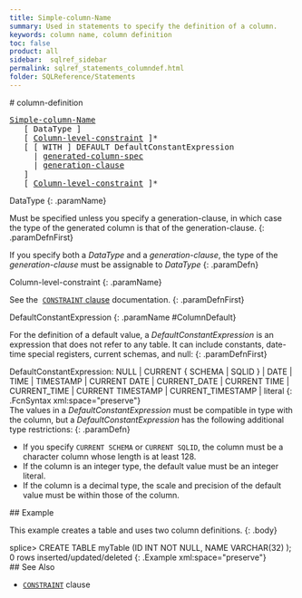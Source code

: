 ```yaml
---
title: Simple-column-Name
summary: Used in statements to specify the definition of a column.
keywords: column name, column definition
toc: false
product: all
sidebar:  sqlref_sidebar
permalink: sqlref_statements_columndef.html
folder: SQLReference/Statements
---
```

<section>
<div class="TopicContent" data-swiftype-index="true" markdown="1">
# column-definition

<div class="fcnWrapperWide"><pre class="FcnSyntax">
<a href="sqlref_identifiers_types.html#SimpleColumnName">Simple-column-Name</a>
   [ DataType ]
   [ <a href="sqlref_clauses_constraint.html#ColumnConstraint">Column-level-constraint</a> ]*
   [ [ WITH ] DEFAULT DefaultConstantExpression
     | <a href="sqlref_statements_generatedcolspec.html">generated-column-spec</a>
     | <a href="sqlref_statements_generationclause.html">generation-clause</a>
   ]
   [ <a href="sqlref_clauses_constraint.html#ColumnConstraint">Column-level-constraint</a> ]*</pre>

</div>
<div class="paramList" markdown="1">
DataType
{: .paramName}

Must be specified unless you specify a generation-clause, in which case
the type of the generated column is that of the generation-clause.
{: .paramDefnFirst}

If you specify both a *DataType* and a *generation-clause*, the type of
the *generation-clause* must be assignable to *DataType*
{: .paramDefn}

Column-level-constraint
{: .paramName}

See the &nbsp;[`CONSTRAINT` clause](sqlref_clauses_constraint.html)
documentation.
{: .paramDefnFirst}

DefaultConstantExpression
{: .paramName #ColumnDefault}

For the definition of a default value, a
<var>DefaultConstantExpression</var> is an expression that does not
refer to any table. It can include constants, date-time special
registers, current schemas, and null:
{: .paramDefnFirst}

<div class="fcnWrapperWide" markdown="1">
    DefaultConstantExpression:
       NULL
     | CURRENT { SCHEMA | SQLID }
     | DATE
     | TIME
     | TIMESTAMP
     | CURRENT DATE | CURRENT_DATE
     | CURRENT TIME | CURRENT_TIME
     | CURRENT TIMESTAMP | CURRENT_TIMESTAMP
     | literal
{: .FcnSyntax xml:space="preserve"}

</div>
The values in a <var>DefaultConstantExpression</var> must be compatible
in type with the column, but a <var>DefaultConstantExpression</var> has
the following additional type restrictions:
{: .paramDefn}

* If you specify `CURRENT SCHEMA` or `CURRENT SQLID`, the column must be
  a character column whose length is at least 128.
* If the column is an integer type, the default value must be an integer
  literal.
* If the column is a decimal type, the scale and precision of the
  default value must be within those of the column.

</div>
## Example

This example creates a table and uses two column definitions.
{: .body}

<div class="preWrapper" markdown="1">
    splice> CREATE TABLE myTable (ID INT NOT NULL, NAME VARCHAR(32) );
    0 rows inserted/updated/deleted
{: .Example xml:space="preserve"}

</div>
## See Also

* [`CONSTRAINT`](sqlref_clauses_constraint.html) clause

</div>
</section>
